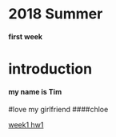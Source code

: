 # 2018 Summer
#### first week
# introduction
#### my name is Tim
#love my girlfriend
####chloe

[week1 hw1](https://a9486l.github.io/2018-Summer/week1/hw1.html)
